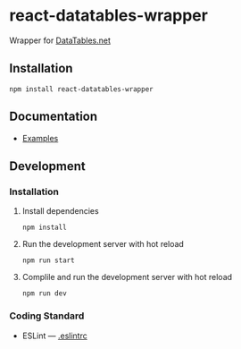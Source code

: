 # react-datatables-wrapper

Wrapper for [DataTables.net](https://datatables.net)

## Installation

```
npm install react-datatables-wrapper
```

## Documentation

*   [Examples](/examples)

## Development

### Installation

1.  Install dependencies

    ```
    npm install
    ```

2.  Run the development server with hot reload

    ```
    npm run start
    ```

3.  Complile and run the development server with hot reload
    ```
    npm run dev
    ```

### Coding Standard

*   ESLint — [.eslintrc](./.eslintrc)
